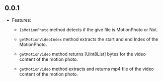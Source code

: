## 0.0.1

* Features: 
    - `IsMotionPhoto` method detects if the give file is MotionPhoto or Not.

    - `getMotionVideoIndex` method extracts the start and end Index of the MotionPhoto.

    - `getMotionVideo` method returns [Uint8List] bytes for the video content of the motion photo.

    - `getMotionVideo` method extracts and returns mp4 file of the video content of the motion photo.

